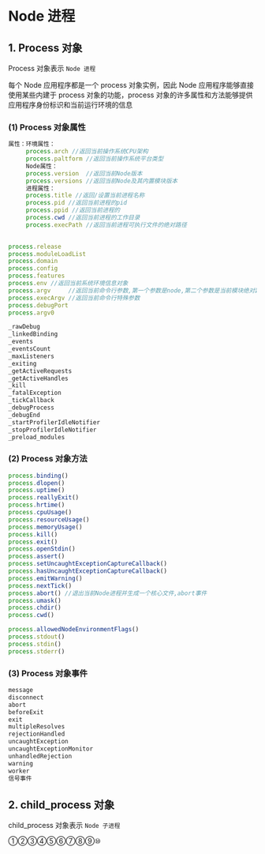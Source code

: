 # Node 进程

## 1. Process 对象

Process 对象表示 `Node 进程`

每个 Node 应用程序都是一个 process 对象实例，因此 Node 应用程序能够直接使用某些内建于 process 对象的功能，process 对象的许多属性和方法能够提供应用程序身份标识和当前运行环境的信息

### (1) Process 对象属性

```js
属性：环境属性：
     process.arch //返回当前操作系统CPU架构
     process.paltform //返回当前操作系统平台类型
     Node属性：
     process.version  //返回当前Node版本
     process.versions //返回当前Node及其内置模块版本
     进程属性：
     process.title //返回/设置当前进程名称
     process.pid //返回当前进程的pid
     process.ppid //返回当前进程的
     process.cwd //返回当前进程的工作目录
     process.execPath //返回当前进程可执行文件的绝对路径
     

process.release
process.moduleLoadList
process.domain
process.config
process.features
process.env //返回当前系统环境信息对象
process.argv     //返回当前命令行参数,第一个参数是node,第二个参数是当前模块绝对路径名,之后才是命令行依次传入的参数
process.execArgv //返回当前命令行特殊参数
process.debugPort
process.argv0

_rawDebug
_linkedBinding
_events
_eventsCount
_maxListeners
_exiting
_getActiveRequests
_getActiveHandles
_kill
_fatalException
_tickCallback
_debugProcess
_debugEnd
_startProfilerIdleNotifier
_stopProfilerIdleNotifier
_preload_modules
```

### (2) Process 对象方法

```js
process.binding()
process.dlopen()
process.uptime()
process.reallyExit()
process.hrtime()
process.cpuUsage()
process.resourceUsage()
process.memoryUsage()
process.kill()
process.exit()
process.openStdin()
process.assert()
process.setUncaughtExceptionCaptureCallback()
process.hasUncaughtExceptionCaptureCallback()
process.emitWarning()
process.nextTick()
process.abort() //退出当前Node进程并生成一个核心文件,abort事件
process.umask()
process.chdir()
process.cwd()

process.allowedNodeEnvironmentFlags()
process.stdout()
process.stdin()
process.stderr()
```

### (3) Process 对象事件

```js
message
disconnect
abort
beforeExit
exit
multipleResolves
rejectionHandled
uncaughtException
uncaughtExceptionMonitor
unhandledRejection
warning
worker
信号事件
```

## 2. child_process 对象

child_process 对象表示 `Node 子进程`

①②③④⑤⑥⑦⑧⑨⑩

